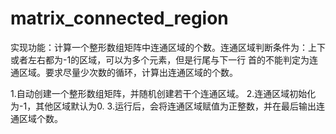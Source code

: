 # matrix_connected_region
实现功能：计算一个整形数组矩阵中连通区域的个数。连通区域判断条件为：上下或者左右都为-1的区域，可以为多个元素，但是行尾与下一行
首的不能判定为连通区域。要求尽量少次数的循环，计算出连通区域的个数。

1.自动创建一个整形数组矩阵，并随机创建若干个连通区域。
2.连通区域初始化为-1，其他区域默认为0.
3.运行后，会将连通区域赋值为正整数，并在最后输出连通区域个数。
